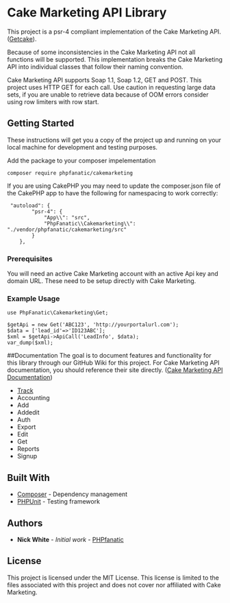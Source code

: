 # Cake Marketing API Library

This project is a psr-4 compliant implementation of the Cake Marketing API. ([Getcake](http://getcake.com/)).

Because of some inconsistencies in the Cake Marketing API not all functions will be supported.  This implementation breaks the Cake Marketing
API into individual classes that follow their naming convention.

Cake Marketing API supports Soap 1.1, Soap 1.2, GET and POST.  This project uses HTTP GET for each call.  Use caution in requesting large data sets, if you are unable to retrieve data because of OOM errors consider using row limiters with row start.

## Getting Started

These instructions will get you a copy of the project up and running on your local machine for development and testing purposes.  

Add the package to your composer impelementation
```
composer require phpfanatic/cakemarketing

```

If you are using CakePHP you may need to update the composer.json file of the CakePHP app to have the following for namespacing to work correctly:
```
 "autoload": {
        "psr-4": {
            "App\\": "src",
            "PhpFanatic\\Cakemarketing\\": "./vendor/phpfanatic/cakemarketing/src"
        }
    },

```

### Prerequisites

You will need an active Cake Marketing account with an active Api key and domain URL.  These need to be setup directly with Cake Marketing.

### Example Usage

```
use PhpFanatic\Cakemarketing\Get;

$getApi = new Get('ABC123', 'http://yourportalurl.com');
$data = ['lead_id'=>'ID123ABC'];
$xml = $getApi->ApiCall('LeadInfo', $data);
var_dump($xml);
```

##Documentation
The goal is to document features and functionality for this library through our GitHub Wiki for this project.  For Cake Marketing API documentation, you should reference their site directly.
([Cake Marketing API Documentation](https://support.getcake.com/support/solutions/5000109264))
* [Track](https://github.com/PHPfanatic/cakemarketing/wiki/Track-Documentation)
* Accounting
* Add
* Addedit
* Auth
* Export
* Edit
* Get
* Reports
* Signup

## Built With

* [Composer](https://getcomposer.org/) - Dependency management
* [PHPUnit](https://phpunit.de/) - Testing framework

## Authors

* **Nick White** - *Initial work* - [PHPfanatic](https://github.com/PHPfanatic)

## License

This project is licensed under the MIT License.
This license is limited to the files associated with this project and does not cover nor affiliated with
Cake Marketing.
